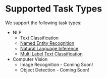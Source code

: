 # Supported Task Types

We support the following task types:

* NLP
  * [Text Classification](../byom-bring-your-own-model/text-classification/)
  * [Named Entity Recognition](../byom-bring-your-own-model/named-entity-recognition/)
  * [Natural Language Inference](../byom-bring-your-own-model/natural-language-inference/)
  * [Multi Label Text Classification](../byom-bring-your-own-model/multi-label-text-classification/)
* Computer Vision
  * Image Recognition - Coming Soon!
  * Object Detection - Coming Soon!

